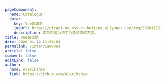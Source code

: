 ```yaml
---
pageComponent: 
  name: Catalogue
  data: 
    key: Vue面试题
    imgUrl: https://picgoi-mg.oss-cn-beijing.aliyuncs.com/img/20201112160757.png
    description: 本章内容为博主为总结面试内容。
title: Vue面试题
date: 2020-01-12 11:51:53
permalink: /interview/vue
article: false
comment: false
editLink: false
author: 
  name: Alarikshaw
  link: https://github.com/Alarikshaw
---
```

